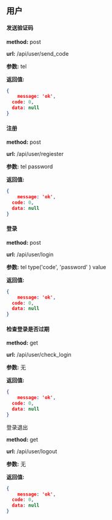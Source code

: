 ## 用户

#### 发送验证码

**method:** post

**url:** /api/user/send_code

**参数:** tel   

**返回值:**

```json
{
	message: 'ok',
  code: 0,
  data: null
}
```



#### 注册

**method:** post

**url:** /api/user/regiester

**参数:** tel   password

**返回值:**

```json
{
	message: 'ok',
  code: 0,
  data: null
}
```



#### 登录

**method:** post

**url:** /api/user/login

**参数:** tel   type('code', 'password' )  value   

**返回值:**

```json
{
	message: 'ok',
  code: 0,
  data: null
}
```

#### 检查登录是否过期

**method:** get

**url:** /api/user/check_login

**参数:** 无

**返回值:**

```json
{
	message: 'ok',
  code: 0,
  data: null
}
```



登录退出

**method:** get

**url:** /api/user/logout

**参数:** 无

**返回值:**

```json
{
	message: 'ok',
  code: 0,
  data: null
}
```










